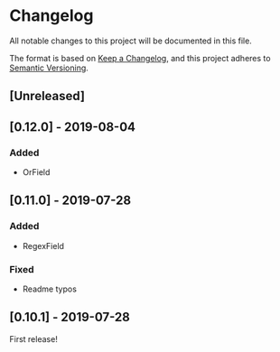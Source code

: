 # Changelog
All notable changes to this project will be documented in this file.

The format is based on [Keep a Changelog](https://keepachangelog.com/en/1.0.0/),
and this project adheres to [Semantic Versioning](https://semver.org/spec/v2.0.0.html).

## [Unreleased]

## [0.12.0] - 2019-08-04

### Added

- OrField

## [0.11.0] - 2019-07-28

### Added

- RegexField

### Fixed

- Readme typos

## [0.10.1] - 2019-07-28

First release!
